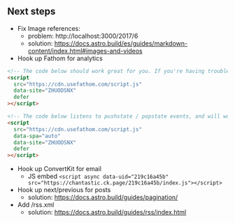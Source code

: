 ## Next steps

- Fix Image references:
  - problem: http://localhost:3000/2017/6
  - solution: https://docs.astro.build/es/guides/markdown-content/index.html#images-and-videos
- Hook up Fathom for analytics

```html
<!-- The code below should work great for you. If you're having trouble, let us know. -->
<script
  src="https://cdn.usefathom.com/script.js"
  data-site="ZHUODSNX"
  defer
></script>
```

```html
<!-- The code below listens to pushstate / popstate events, and will work nicely in your SPA. -->
<script
  src="https://cdn.usefathom.com/script.js"
  data-spa="auto"
  data-site="ZHUODSNX"
  defer
></script>
```

- Hook up ConvertKit for email
  - JS embed `<script async data-uid="219c16a45b" src="https://chantastic.ck.page/219c16a45b/index.js"></script>`
- Hook up next/previous for posts
  - solution: https://docs.astro.build/guides/pagination/
- Add /rss.xml
  - solution: https://docs.astro.build/guides/rss/index.html
